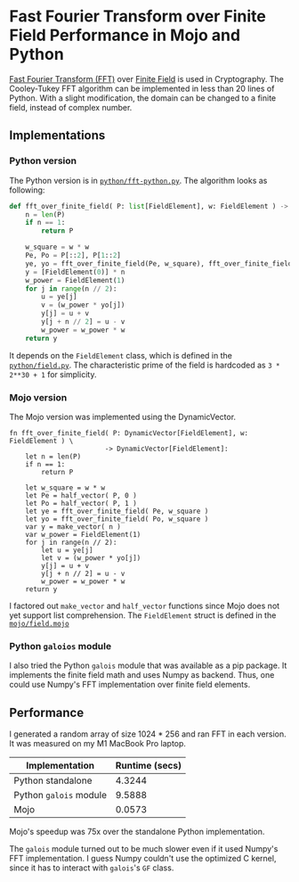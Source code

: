 # Fast Fourier Transform over Finite Field Performance in Mojo and Python

[Fast Fourier Transform (FFT)](https://en.wikipedia.org/wiki/Fast_Fourier_transform) over [Finite Field](https://en.wikipedia.org/wiki/Finite_field) is used in Cryptography.
The Cooley-Tukey FFT algorithm can be implemented in less than 20 lines of Python. With a slight modification, the domain can be changed to a finite field, instead of complex number.

## Implementations

### Python version

The Python version is in [`python/fft-python.py`](python/fft-python.py). The algorithm looks as following:

```python
def fft_over_finite_field( P: list[FieldElement], w: FieldElement ) -> list[FieldElement]:
    n = len(P)
    if n == 1:
        return P

    w_square = w * w
    Pe, Po = P[::2], P[1::2]
    ye, yo = fft_over_finite_field(Pe, w_square), fft_over_finite_field(Po, w_square)
    y = [FieldElement(0)] * n
    w_power = FieldElement(1)
    for j in range(n // 2):
        u = ye[j]
        v = (w_power * yo[j])
        y[j] = u + v
        y[j + n // 2] = u - v
        w_power = w_power * w
    return y
```

It depends on the `FieldElement` class, which is defined in the [`python/field.py`](python/field.py). The characteristic prime of the field is hardcoded as `3 * 2**30 + 1` for simplicity.


### Mojo version

The Mojo version was implemented using the DynamicVector.

```mojo
fn fft_over_finite_field( P: DynamicVector[FieldElement], w: FieldElement ) \
                        -> DynamicVector[FieldElement]:
    let n = len(P)
    if n == 1:
        return P

    let w_square = w * w
    let Pe = half_vector( P, 0 )
    let Po = half_vector( P, 1 )
    let ye = fft_over_finite_field( Pe, w_square )
    let yo = fft_over_finite_field( Po, w_square )
    var y = make_vector( n )
    var w_power = FieldElement(1)
    for j in range(n // 2):
        let u = ye[j]
        let v = (w_power * yo[j])
        y[j] = u + v
        y[j + n // 2] = u - v
        w_power = w_power * w
    return y
```

I factored out `make_vector` and `half_vector` functions since Mojo does not yet support list comprehension. The `FieldElement` struct is defined in the [`mojo/field.mojo`](mojo/field.mojo)


### Python `galoios` module

I also tried the Python `galois` module that was available as a pip package. It implements the finite field math and uses Numpy as backend. Thus, one could use Numpy's FFT implementation over finite field elements.


## Performance

I generated a random array of size 1024 * 256 and ran FFT in each version. It was measured on my M1 MacBook Pro laptop.

| Implementation | Runtime (secs) |
| --- | --- |
| Python standalone | 4.3244 |
| Python `galois` module | 9.5888 |
| Mojo | 0.0573 |

Mojo's speedup was 75x over the standalone Python implementation.

The `galois` module turned out to be much slower even if it used Numpy's FFT implementation. I guess Numpy couldn't use the optimized C kernel, since it has to interact with `galois`'s `GF` class.
